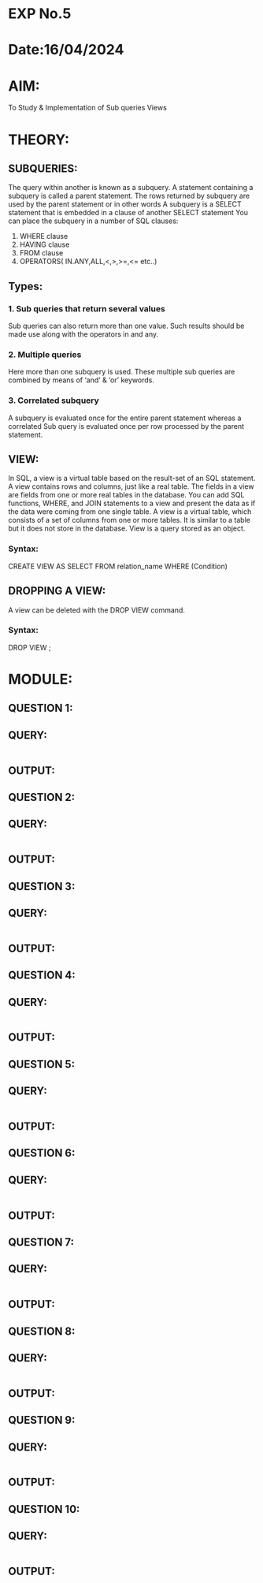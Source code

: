 # EXP No.5                                                                           
# Date:16/04/2024

# AIM: 
To Study & Implementation of  Sub queries Views      
    
# THEORY:
## SUBQUERIES: 
The query within another is known as a subquery. A statement containing a subquery is called a parent statement. The rows returned by subquery are used by the parent statement or in other words A subquery is a SELECT statement that is embedded in a clause of another SELECT statement 
You can place the subquery in a number of SQL clauses: 
1) WHERE clause  
2) HAVING clause  
3) FROM clause  
4) OPERATORS( IN.ANY,ALL,<,>,>=,<= etc..)

## Types:
### 1. Sub queries that return several values 
Sub queries can also return more than one value. Such results should be made use along with the operators in and any.

### 2. Multiple queries 
Here more than one subquery is used. These multiple sub queries are combined by means of ‘and’ & ‘or’ keywords. 

### 3. Correlated subquery 
A subquery is evaluated once for the entire parent statement whereas a correlated Sub query is evaluated once per row processed by the parent statement.

## VIEW: 
In SQL, a view is a virtual table based on the result-set of an SQL statement. A view contains rows and columns, just like a real table. The fields in a view are fields from one or more real tables in the database. You can add SQL functions, WHERE, and JOIN statements to a view and present the data as if the data were coming from one single table. A view is a virtual table, which consists of a set of columns from one or more tables. It is similar to a table but it does not store in the database. View is a query stored as an object. 
### Syntax: 
CREATE VIEW 
AS 
SELECT FROM relation_name WHERE (Condition)

## DROPPING A VIEW:
 A view can be deleted with the DROP VIEW command.
### Syntax:
DROP VIEW ;

# MODULE:
## QUESTION 1:

## QUERY:
```
```
## OUTPUT:

## QUESTION 2:

## QUERY:
```
```
## OUTPUT:

## QUESTION 3:

## QUERY:
```
```
## OUTPUT:

## QUESTION 4:

## QUERY:
```
```
## OUTPUT:

## QUESTION 5:

## QUERY:
```
```
## OUTPUT:

## QUESTION 6:

## QUERY:
```
```
## OUTPUT:

## QUESTION 7:

## QUERY:
```
```
## OUTPUT:

## QUESTION 8:

## QUERY:
```
```
## OUTPUT:

## QUESTION 9:

## QUERY:
```
```
## OUTPUT:

## QUESTION 10:

## QUERY:
```
```
## OUTPUT:



